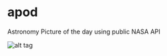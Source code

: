 # apod
Astronomy Picture of the day using public NASA API

![alt tag](http://104.236.58.95/apod/NASA_APOD.png)
